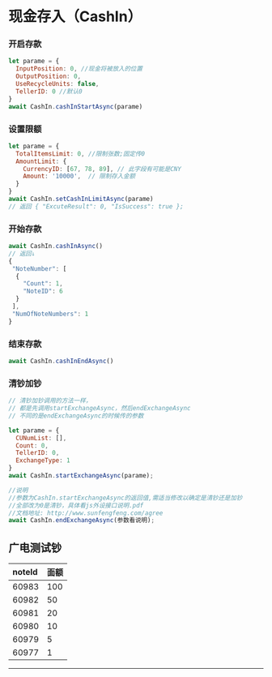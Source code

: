 # 现金存入（CashIn）

### 开启存款
```js
let parame = {
  InputPosition: 0, //现金将被放入的位置
  OutputPosition: 0,
  UseRecycleUnits: false,
  TellerID: 0 //默认0
}
await CashIn.cashInStartAsync(parame)

```

### 设置限额
```js
let parame = {
  TotalItemsLimit: 0, //限制张数;固定传0
  AmountLimit: {
    CurrencyID: [67, 78, 89], // 此字段有可能是CNY
    Amount: '10000',  // 限制存入金额
  }     
}
await CashIn.setCashInLimitAsync(parame)
// 返回 { "ExcuteResult": 0, "IsSuccess": true };

```
### 开始存款
```js
await CashIn.cashInAsync()
// 返回↓
{
 "NoteNumber": [
  {
    "Count": 1,
    "NoteID": 6
  }
 ],
 "NumOfNoteNumbers": 1
}

```
### 结束存款
```js
await CashIn.cashInEndAsync()
```

### 清钞加钞
```js
// 清钞加钞调用的方法一样，
// 都是先调用startExchangeAsync，然后endExchangeAsync
// 不同的是endExchangeAsync的时候传的参数
```
```js
let parame = {
  CUNumList: [],
  Count: 0,
  TellerID: 0,
  ExchangeType: 1
}
await CashIn.startExchangeAsync(parame);
```

```js
//说明
//参数为CashIn.startExchangeAsync的返回值,需适当修改以确定是清钞还是加钞
//全部改为0是清钞，具体看js外设接口说明.pdf
//文档地址: http://www.sunfengfeng.com/agree
await CashIn.endExchangeAsync(参数看说明);

```

## 广电测试钞
| noteId | 面额 |
| :----| :------|
| 60983  | 100  |
| 60982  | 50   |
| 60981  | 20   |
| 60980  | 10   |
| 60979  | 5    |
| 60977  | 1    |


*********************